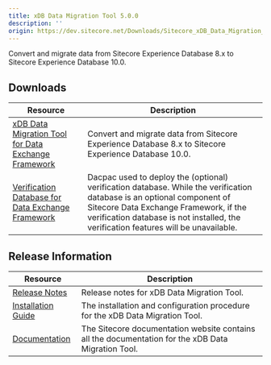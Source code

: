```yaml
---
title: xDB Data Migration Tool 5.0.0
description: ''
origin: https://dev.sitecore.net/Downloads/Sitecore_xDB_Data_Migration_Tool/5x/xDB_Data_Migration_Tool_500
---
```


Convert and migrate data from Sitecore Experience Database 8.x to Sitecore Experience Database 10.0.

## Downloads

 | Resource | Description |
 | --- | --- |
 | [xDB Data Migration Tool for Data Exchange Framework](https://scdp.blob.core.windows.net/downloads/Sitecore%20xDB%20Data%20Migration%20Tool/5x/xDB%20Data%20Migration%20Tool%20500/Secure/xDB%20Data%20Migration%20Tool%20for%20Data%20Exchange%20Framework%205.0.0%20rev.%2001468.zip) | Convert and migrate data from Sitecore Experience Database 8.x to Sitecore Experience Database 10.0. |
 | [Verification Database for Data Exchange Framework](https://scdp.blob.core.windows.net/downloads/Sitecore%20xDB%20Data%20Migration%20Tool/5x/xDB%20Data%20Migration%20Tool%20500/Secure/Sitecore.DataExchange.Verification.dacpac) | Dacpac used to deploy the (optional) verification database. While the verification database is an optional component of Sitecore Data Exchange Framework, if the verification database is not installed, the verification features will be unavailable. |

## Release Information

 | Resource | Description |
 | --- | --- |
 | [Release Notes](/downloads/Sitecore_xDB_Data_Migration_Tool/5x/xDB_Data_Migration_Tool_500/Release_Notes) | Release notes for xDB Data Migration Tool. |
 | [Installation Guide](https://scdp.blob.core.windows.net/downloads/Sitecore%20xDB%20Data%20Migration%20Tool/5x/xDB%20Data%20Migration%20Tool%20500/Secure/xDB_Data_Migration_Tool_5_0_Installation_Guide-en.pdf) | The installation and configuration procedure for the xDB Data Migration Tool. |
 | [Documentation](https://doc.sitecore.com/developers/dmt/50/xdb-data-migration-tool/en/xdb-data-migration-tool.html) | The Sitecore documentation website contains all the documentation for the xDB Data Migration Tool. |